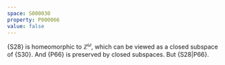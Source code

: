 ```yaml
---
space: S000030
property: P000066
value: false
---
```


{S28} is homeomorphic to $\mathbb Z^\omega$, which can be viewed as a closed subspace of {S30}.
And {P66} is preserved by closed subspaces.
But {S28|P66}.
